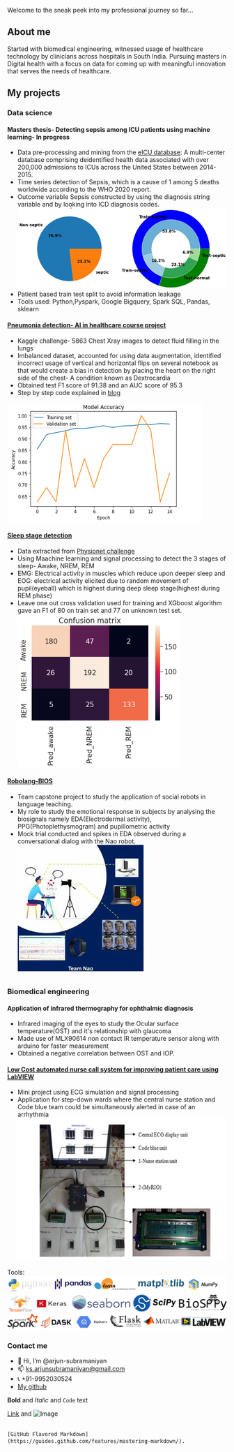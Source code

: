 Welcome to the sneak peek into my professional journey so far...

## About me
Started with biomedical engineering, witnessed usage of healthcare technology by clinicians across hospitals in South India. Pursuing masters in Digital health with a focus on data for coming up with meaningful innovation that serves the needs of healthcare.

## My projects
### **Data science**

#### Masters thesis- Detecting sepsis among ICU patients using machine learning- In progress
- Data pre-processing and mining from the [eICU database](https://eicu-crd.mit.edu/): A multi-center database comprising deidentified health data associated with over 200,000 admissions to ICUs across the United States between 2014-2015.
- Time series detection of Sepsis, which is a cause of 1 among 5 deaths worldwide according to the WHO 2020 report.
- Outcome variable Sepsis constructed by using the diagnosis string variable and by looking into ICD diagnosis codes.
![](/images/sep2.JPG)
- Patient based train test split to avoid information leakage
- Tools used: Python,Pyspark, Google Bigquery, Spark SQL, Pandas, sklearn

#### [Pneumonia detection- AI in healthcare course project](https://github.com/arjun-subramaniyan/healthcare-ml/blob/main/Pneumonia_detection.ipynb)
- Kaggle challenge- 5863 Chest Xray images to detect fluid filling in the lungs
- Imbalanced dataset, accounted for using data augmentation, identified incorrect usage of vertical and horizontal flips on several notebook as that would create a bias in detection by placing the heart on the right side of the chest- A condition known as Dextrocardia
- Obtained test F1 score of 91.38 and an AUC score of 95.3
- Step by step code explained in [blog](https://ks-arjunsubramaniyan.medium.com/pneumonia-classification-in-x-rays-using-deep-learning-247d27ed1b6f)

![](/images/pne7.png) 

#### [Sleep stage detection](https://github.com/arjun-subramaniyan/healthcare-ml/blob/main/EMGEOG_sleepstagetracker.ipynb)
- Data extracted from [Physionet challenge](https://physionet.org/content/challenge-2018/1.0.0/)
- Using Maachine learning and signal processing to detect the 3 stages of sleep- Awake, NREM, REM 
- EMG: Electrical activity in muscles which reduce upon deeper sleep and EOG: electrical activity elicited due to random movement of pupil(eyeball) which is highest during deep sleep stage(highest during REM phase)
- Leave one out cross validation used for training and XGboost algorithm gave an F1 of 80 on train set and 77 on unknown test set.
 ![](/images/sleep.png)
 
#### [Robolang-BIOS](https://capstone.utu.fi/en-robolang-bios)
 - Team capstone project to study the application of social robots in language teaching.
 - My role to study the emotional response in subjects by analysing the biosignals namely EDA(Electrodermal activity), PPG(Photoplethysmogram) and pupillometric activity
 - Mock trial conducted and spikes in EDA observed during a conversational dialog with the Nao robot.
 ![](/images/robolang.jpg)
 
### **Biomedical engineering**

#### Application of infrared thermography for ophthalmic diagnosis
 - Infrared imaging of the eyes to study the Ocular surface temperature(OST) and it's relationship with glaucoma
 - Made use of MLX90614 non contact IR temperature sensor along with arduino for faster measurement
 - Obtained a negative correlation between OST and IOP.
 <p align="center">
  <src="/images/15.jpg">
</p>
 


#### [Low Cost automated nurse call system for improving patient care using LabVIEW](https://www.worldscientific.com/doi/10.4015/S1016237218500308)
- Mini project using ECG simulation and signal processing
- Application for step-down wards where the central nurse station and Code blue team could be simultaneously alerted in case of an arrhythmia 
 ![](/images/nc.png)
 

Tools:
 ![](/images/l1.png) 
 ![](/images/l2.png) 
 ![](/images/l3.png) 

### Contact me

- 👋 Hi, I’m @arjun-subramaniyan
- 📫 ks.arjunsubramaniyan@gmail.com
- 📞 +91-9952030524
- [My github](https://github.com/arjun-subramaniyan)

**Bold** and _Italic_ and `Code` text

[Link](url) and ![Image](src)
```

[GitHub Flavored Markdown](https://guides.github.com/features/mastering-markdown/).


